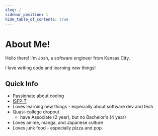 ```yaml
---
slug: /
sidebar_position: 1
hide_table_of_contents: true
---
```


# About Me!

Hello there! I'm Josh, a software engineer from Kansas City.

I love writing code and learning new things!

## Quick Info

* Passionate about coding
* [ISFP-T](https://www.16personalities.com/isfp-personality)
* Loves learning new things - especially about software dev and tech
* Quasi-college dropout
  * have Associate (2 year), but no Bachelor's (4 year)
* Loves anime, manga, and Japanese culture
* Loves junk food - especially pizza and pop
